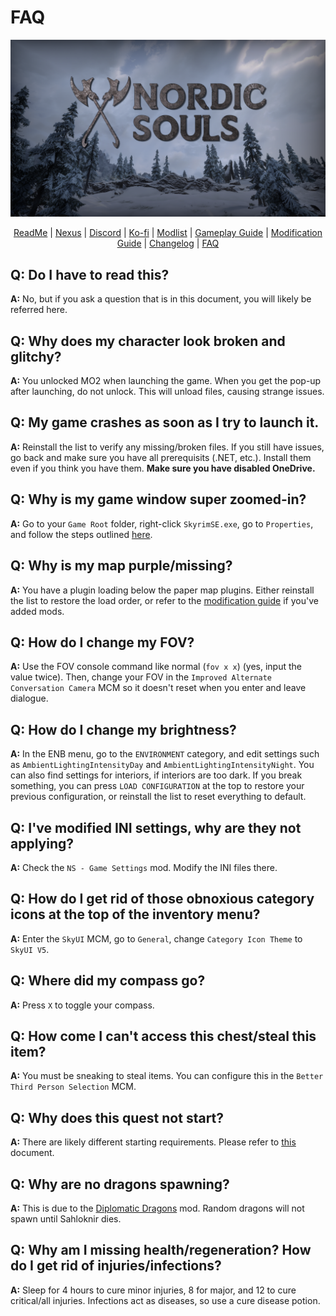 # FAQ

![Banner](https://raw.githubusercontent.com/Geborgen/nordic-souls/main/.github/NordicSoulsBanner.png)

<p align="center">
  <a href="https://github.com/Geborgen/nordic-souls/blob/main/README.md">ReadMe</a> |
  <a href="https://www.nexusmods.com/skyrimspecialedition/mods/77497">Nexus</a> |
  <a href="https://discord.com/invite/9cRs3KPyuW">Discord</a> |
  <a href="https://ko-fi.com/geborgen">Ko-fi</a> |
  <a href="https://loadorderlibrary.com/lists/nordic-souls">Modlist</a> |
  <a href="https://github.com/Geborgen/nordic-souls/blob/main/GAMEPLAYGUIDE.md">Gameplay Guide</a> |
  <a href="https://github.com/Geborgen/nordic-souls/blob/main/MODIFICATIONGUIDE.md">Modification Guide</a> |
  <a href="https://github.com/Geborgen/nordic-souls/blob/main/CHANGELOG.md">Changelog</a> |
  <a href="https://github.com/Geborgen/nordic-souls/blob/main/FAQ.md">FAQ</a>
</p>

## Q: Do I have to read this?

**A:** No, but if you ask a question that is in this document, you will likely be referred here.

## Q: Why does my character look broken and glitchy?

**A:** You unlocked MO2 when launching the game. When you get the pop-up after launching, do not unlock. This will unload files, causing strange issues.

## Q: My game crashes as soon as I try to launch it.

**A:** Reinstall the list to verify any missing/broken files. If you still have issues, go back and make sure you have all prerequisits (.NET, etc.). Install them even if you think you have them. **Make sure you have disabled OneDrive.**

## Q: Why is my game window super zoomed-in?

**A:** Go to your `Game Root` folder, right-click `SkyrimSE.exe`, go to `Properties`, and follow the steps outlined [here](https://raw.githubusercontent.com/Lost-Outpost/resources/main/skyrim-scaling.png).

## Q: Why is my map purple/missing?

**A:** You have a plugin loading below the paper map plugins. Either reinstall the list to restore the load order, or refer to the [modification guide](https://github.com/Geborgen/nordic-souls/blob/main/MODIFICATIONGUIDE.md) if you've added mods.

## Q: How do I change my FOV?

**A:** Use the FOV console command like normal (`fov x x`) (yes, input the value twice). Then, change your FOV in the `Improved Alternate Conversation Camera` MCM so it doesn't reset when you enter and leave dialogue.

## Q: How do I change my brightness?

**A:** In the ENB menu, go to the `ENVIRONMENT` category, and edit settings such as `AmbientLightingIntensityDay` and `AmbientLightingIntensityNight`. You can also find settings for interiors, if interiors are too dark. If you break something, you can press `LOAD CONFIGURATION` at the top to restore your previous configuration, or reinstall the list to reset everything to default.

## Q: I've modified INI settings, why are they not applying?

**A:** Check the `NS - Game Settings` mod. Modify the INI files there.

## Q: How do I get rid of those obnoxious category icons at the top of the inventory menu?

**A:** Enter the `SkyUI` MCM, go to `General`, change `Category Icon Theme` to `SkyUI V5`.

## Q: Where did my compass go?

**A:** Press `X` to toggle your compass.

## Q: How come I can't access this chest/steal this item?

**A:** You must be sneaking to steal items. You can configure this in the `Better Third Person Selection` MCM.

## Q: Why does this quest not start?

**A:** There are likely different starting requirements. Please refer to [this](https://github.com/Geborgen/nordic-souls/blob/main/QUESTCHANGES.md) document.

## Q: Why are no dragons spawning?

**A:** This is due to the [Diplomatic Dragons](https://www.nexusmods.com/skyrimspecialedition/mods/70803) mod. Random dragons will not spawn until Sahloknir dies.

## Q: Why am I missing health/regeneration? How do I get rid of injuries/infections?

**A:** Sleep for 4 hours to cure minor injuries, 8 for major, and 12 to cure critical/all injuries. Infections act as diseases, so use a cure disease potion.
